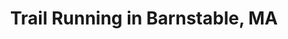 ---
title: Trail Running in Barnstable, MA
layout: collection
# permalink: /barnstable/
nav_order: 1
has_toc: false
lat: -70.3716
lng: 41.6725
zoom: 11
---